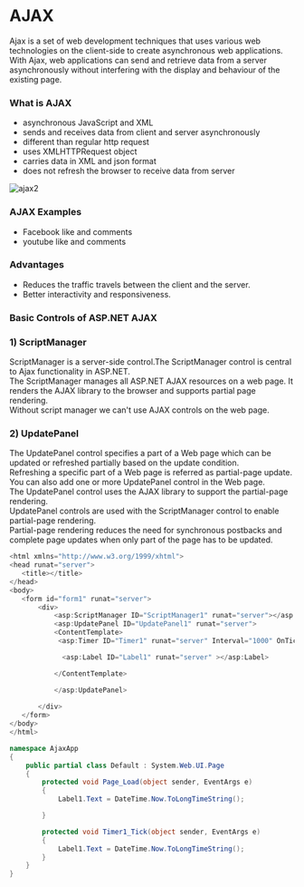 # AJAX

Ajax is a set of web development techniques that uses various web technologies on the client-side to create asynchronous web applications. <br/>
With Ajax, web applications can send and retrieve data from a server asynchronously without interfering with the display and behaviour of the existing page. <br/>

### What is AJAX
- asynchronous JavaScript and XML 
- sends and receives data from client and server asynchronously 
- different than regular http request
- uses XMLHTTPRequest object 
- carries data in XML and json format
- does not refresh the browser to receive data from server


![ajax2](https://user-images.githubusercontent.com/86051136/131979158-56307141-0bef-4845-a88f-20eb997a4c53.png)

### AJAX Examples <br/>
- Facebook like and comments 
- youtube like and comments

### Advantages
- Reduces the traffic travels between the client and the server. 
- Better interactivity and responsiveness.

### Basic Controls of ASP.NET AJAX

### 1) ScriptManager

ScriptManager is a server-side control.The ScriptManager control is central to Ajax functionality in ASP.NET. <br/>
The ScriptManager manages all ASP.NET AJAX resources on a web page. It renders the AJAX library to the browser and supports partial page rendering. <br/>
Without script manager we can't use AJAX controls on the web page.
 
### 2) UpdatePanel

The UpdatePanel control specifies a part of a Web page which can be updated or refreshed partially based on the update condition. <br/>
 Refreshing a specific part of a Web page is referred as partial-page update. <br/>
 You can also add one or more UpdatePanel control in the Web page. <br/>
The UpdatePanel control uses the AJAX library to support the partial-page rendering. <br/>
 UpdatePanel controls  are used with the ScriptManager control to enable partial-page rendering. <br/>
 Partial-page rendering reduces the need for synchronous postbacks and complete page updates when only part of the page has to be updated.
 
 ``` C#
 <html xmlns="http://www.w3.org/1999/xhtml">
<head runat="server">
    <title></title>
</head>
<body>
    <form id="form1" runat="server">
        <div>
            <asp:ScriptManager ID="ScriptManager1" runat="server"></asp:ScriptManager>
            <asp:UpdatePanel ID="UpdatePanel1" runat="server">
            <ContentTemplate>
             <asp:Timer ID="Timer1" runat="server" Interval="1000" OnTick="Timer1_Tick"></asp:Timer>

              <asp:Label ID="Label1" runat="server" ></asp:Label>

            </ContentTemplate>

            </asp:UpdatePanel>
      
        </div>
    </form>
</body>
</html>

``` 

``` C#
namespace AjaxApp
{
    public partial class Default : System.Web.UI.Page
    {
        protected void Page_Load(object sender, EventArgs e)
        {
            Label1.Text = DateTime.Now.ToLongTimeString();

        }

        protected void Timer1_Tick(object sender, EventArgs e)
        {
            Label1.Text = DateTime.Now.ToLongTimeString();
        }
    }
}
